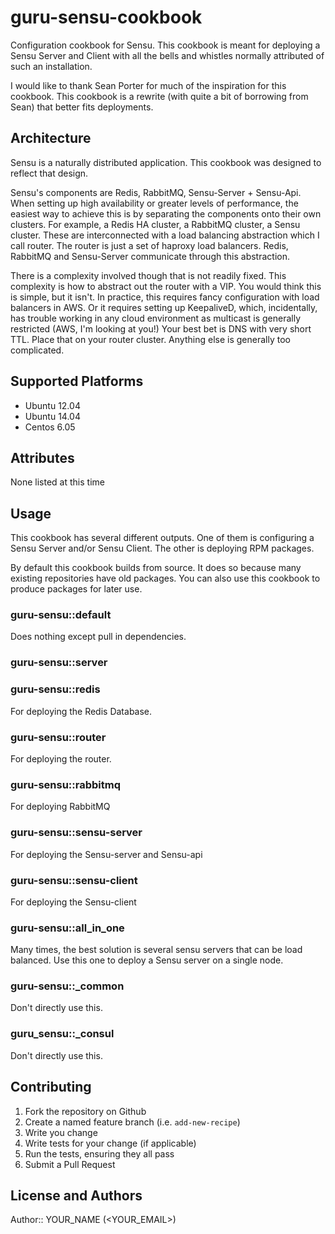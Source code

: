# guru-sensu-cookbook

Configuration cookbook for Sensu.  This cookbook is meant for deploying a Sensu Server and Client with all the bells and whistles normally attributed of such an installation.

I would like to thank Sean Porter for much of the inspiration for this cookbook.  This cookbook is a rewrite (with quite a bit of borrowing from Sean) that better fits deployments.

## Architecture
Sensu is a naturally distributed application.  This cookbook was designed to reflect that design.

Sensu's components are Redis, RabbitMQ, Sensu-Server + Sensu-Api.  When setting up high availability or greater levels of performance, the easiest way to achieve this is by separating the components onto their own clusters.  For example, a Redis HA cluster, a RabbitMQ cluster, a Sensu cluster.  These are interconnected with a load balancing abstraction which I call router.  The router is just a set of haproxy load balancers.  Redis, RabbitMQ and Sensu-Server communicate through this abstraction.

There is a complexity involved though that is not readily fixed.  This complexity is how to abstract out the router with a VIP.  You would think this is simple, but it isn't.  In practice, this requires fancy configuration with load balancers in AWS.  Or it requires setting up KeepaliveD, which, incidentally, has trouble working in any cloud environment as multicast is generally restricted (AWS, I'm looking at you!)  Your best bet is DNS with very short TTL.  Place that on your router cluster.  Anything else is generally too complicated.


## Supported Platforms

 * Ubuntu 12.04
 * Ubuntu 14.04
 * Centos 6.05

## Attributes

None listed at this time

## Usage

This cookbook has several different outputs.  One of them is configuring a Sensu Server and/or Sensu Client.  The other is deploying RPM packages.

By default this cookbook builds from source.  It does so because many existing repositories have old packages.  You can also use this cookbook to produce packages for later use.

### guru-sensu::default
Does nothing except pull in dependencies.


### guru-sensu::server

### guru-sensu::redis
For deploying the Redis Database.

### guru-sensu::router
For deploying the router.

### guru-sensu::rabbitmq
For deploying RabbitMQ

### guru-sensu::sensu-server
For deploying the Sensu-server and Sensu-api


### guru-sensu::sensu-client
For deploying the Sensu-client

### guru-sensu::all_in_one
Many times, the best solution is several sensu servers that can be load balanced.  Use this one to deploy a Sensu server on a single node.

### guru-sensu::_common
Don't directly use this.

### guru_sensu::_consul
Don't directly use this.

## Contributing

1. Fork the repository on Github
2. Create a named feature branch (i.e. `add-new-recipe`)
3. Write you change
4. Write tests for your change (if applicable)
5. Run the tests, ensuring they all pass
6. Submit a Pull Request

## License and Authors

Author:: YOUR_NAME (<YOUR_EMAIL>)
